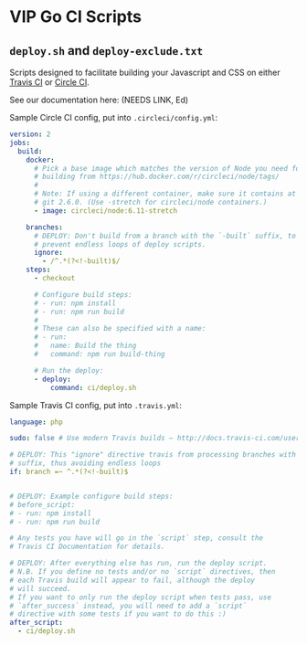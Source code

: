 # VIP Go CI Scripts

## `deploy.sh` and `deploy-exclude.txt`

Scripts designed to facilitate building your Javascript and CSS
on either [Travis CI](https://travis-ci.com) or [Circle CI](https://circleci.com/).

See our documentation here: (NEEDS LINK, Ed)

Sample Circle CI config, put into `.circleci/config.yml`:

``` yml
version: 2
jobs:
  build:
    docker:
      # Pick a base image which matches the version of Node you need for
      # building from https://hub.docker.com/r/circleci/node/tags/
      #
      # Note: If using a different container, make sure it contains at least
      # git 2.6.0. (Use -stretch for circleci/node containers.)
      - image: circleci/node:6.11-stretch

    branches:
      # DEPLOY: Don't build from a branch with the `-built` suffix, to
      # prevent endless loops of deploy scripts.
      ignore:
        - /^.*(?<!-built)$/
    steps:
      - checkout

      # Configure build steps:
      # - run: npm install
      # - run: npm run build
      #
      # These can also be specified with a name:
      # - run:
      #   name: Build the thing
      #   command: npm run build-thing

      # Run the deploy:
      - deploy:
          command: ci/deploy.sh
```

Sample Travis CI config, put into `.travis.yml`:

``` yml
language: php

sudo: false # Use modern Travis builds – http://docs.travis-ci.com/user/migrating-from-legacy/

# DEPLOY: This "ignore" directive travis from processing branches with a -built
# suffix, thus avoiding endless loops
if: branch =~ ^.*(?<!-built)$


# DEPLOY: Example configure build steps:
# before_script:
# - run: npm install
# - run: npm run build

# Any tests you have will go in the `script` step, consult the
# Travis CI Documentation for details.

# DEPLOY: After everything else has run, run the deploy script.
# N.B. If you define no tests and/or no `script` directives, then
# each Travis build will appear to fail, although the deploy
# will succeed.
# If you want to only run the deploy script when tests pass, use
# `after_success` instead, you will need to add a `script`
# directive with some tests if you want to do this :)
after_script:
  - ci/deploy.sh
```
